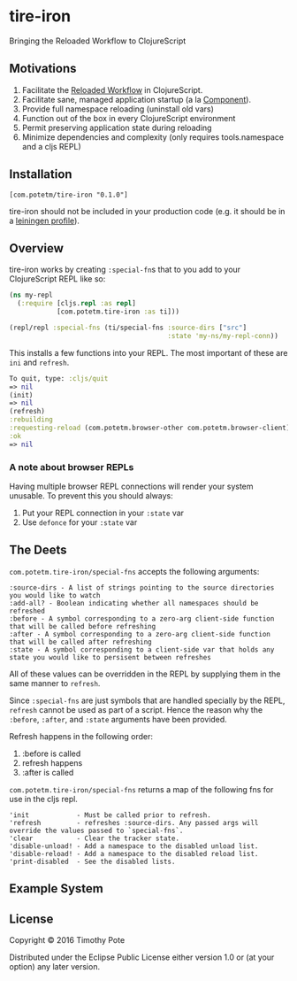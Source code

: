 # tire-iron
Bringing the Reloaded Workflow to ClojureScript

## Motivations
1. Facilitate the [Reloaded Workflow](http://thinkrelevance.com/blog/2013/06/04/clojure-workflow-reloaded) in ClojureScript.
2. Facilitate sane, managed application startup (a la [Component](https://github.com/stuartsierra/component)).
3. Provide full namespace reloading (uninstall old vars)
4. Function out of the box in every ClojureScript environment
5. Permit preserving application state during reloading
6. Minimize dependencies and complexity (only requires tools.namespace and a cljs REPL)

## Installation
```
[com.potetm/tire-iron "0.1.0"]
```

tire-iron should not be included in your production code (e.g.
it should be in a [leiningen profile](https://github.com/technomancy/leiningen/blob/master/doc/PROFILES.md)).

## Overview
tire-iron works by creating `:special-fn`s that to you add to
your ClojureScript REPL like so:

```clj
(ns my-repl
  (:require [cljs.repl :as repl]
            [com.potetm.tire-iron :as ti]))

(repl/repl :special-fns (ti/special-fns :source-dirs ["src"]
                                        :state 'my-ns/my-repl-conn))
```

This installs a few functions into your REPL. The most important
of these are `ini` and `refresh`.

```clj
To quit, type: :cljs/quit
=> nil
(init)
=> nil
(refresh)
:rebuilding
:requesting-reload (com.potetm.browser-other com.potetm.browser-client)
:ok
=> nil
```

### A note about browser REPLs
Having multiple browser REPL connections will render your system unusable.
To prevent this you should always:
1. Put your REPL connection in your `:state` var
2. Use `defonce` for your `:state` var

## The Deets
`com.potetm.tire-iron/special-fns` accepts the following arguments:

```
:source-dirs - A list of strings pointing to the source directories you would like to watch
:add-all? - Boolean indicating whether all namespaces should be refreshed
:before - A symbol corresponding to a zero-arg client-side function that will be called before refreshing
:after - A symbol corresponding to a zero-arg client-side function that will be called after refreshing
:state - A symbol corresponding to a client-side var that holds any state you would like to persisent between refreshes
```

All of these values can be overridden in the REPL by supplying them in
the same manner to `refresh`.

Since `:special-fns` are just symbols that are handled specially by the REPL,
`refresh` cannot be used as part of a script. Hence the reason why the `:before`, `:after`,
and `:state` arguments have been provided.

Refresh happens in the following order:
 1. :before is called
 2. refresh happens
 3. :after is called

`com.potetm.tire-iron/special-fns` returns a map of the following fns for use in the cljs repl.

```
'init            - Must be called prior to refresh.
'refresh         - refreshes :source-dirs. Any passed args will override the values passed to `special-fns`.
'clear           - Clear the tracker state.
'disable-unload! - Add a namespace to the disabled unload list.
'disable-reload! - Add a namespace to the disabled reload list.
'print-disabled  - See the disabled lists.
```

## Example System
## License

Copyright © 2016 Timothy Pote

Distributed under the Eclipse Public License either version 1.0 or (at
your option) any later version.
